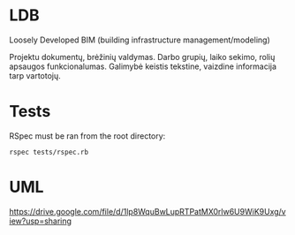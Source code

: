 # LDB

Loosely Developed BIM (building infrastructure management/modeling)

Projektu dokumentų, brėžinių valdymas. Darbo grupių, laiko sekimo, rolių apsaugos funkcionalumas.
Galimybė keistis tekstine, vaizdine informacija tarp vartotojų.

# Tests

RSpec must be ran from the root directory:
```
rspec tests/rspec.rb
```

# UML
https://drive.google.com/file/d/1lp8WquBwLupRTPatMX0rlw6U9WiK9Uxg/view?usp=sharing
